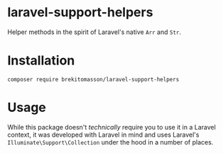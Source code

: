 # laravel-support-helpers

Helper methods in the spirit of Laravel's native `Arr` and `Str`.

# Installation

```shell
composer require brekitomasson/laravel-support-helpers
```

# Usage

While this package doesn't _technically_ require you to use it in a Laravel context, it was developed with Laravel in mind and uses Laravel's 
`Illuminate\Support\Collection` under the hood in a number of places.
